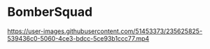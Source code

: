 # BomberSquad

https://user-images.githubusercontent.com/51453373/235625825-539436c0-5060-4ce3-bdcc-5ce93b1ccc77.mp4

